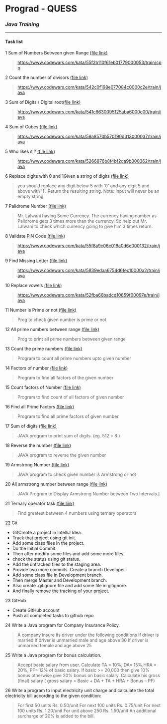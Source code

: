 # Prograd - QUESS
### _Java Training_

___


#### Task list

1 Sum of Numbers Between given Range [(file link)](https://github.com/prem-sh/prograd-quess/blob/master/src/Q1_SumOfNumbers.java)
> https://www.codewars.com/kata/55f2b110f61eb01779000053/train/cpp

2 Count the number of divisors [(file link)](https://github.com/prem-sh/prograd-quess/blob/master/src/Q2_CountDivisors.java)
> https://www.codewars.com/kata/542c0f198e077084c0000c2e/train/java

3 Sum of Digits / Digital root[(file link)](https://github.com/prem-sh/prograd-quess/blob/master/src/Q3_SumDigitalRoots.java)
> https://www.codewars.com/kata/541c8630095125aba6000c00/train/java

4 Sum of Cubes [(file link)](https://github.com/prem-sh/prograd-quess/blob/master/src/Q4_SumCubes.java)
> https://www.codewars.com/kata/59a8570b570190d313000037/train/java

5 Who likes it ? [(file link)](https://github.com/prem-sh/prograd-quess/blob/master/src/Q5_WhoLikes.java)
> https://www.codewars.com/kata/5266876b8f4bf2da9b000362/train/java

6 Replace digits with 0 and 1Given a string of digits [(file link)](https://github.com/prem-sh/prograd-quess/blob/master/src/Q6_StringReplace1.java)
> you should replace any digit below 5 with '0' and any digit 5 and above with '1'. Return the resulting string. Note: input will never be an empty string

7 Palidrome Number [(file link)](https://github.com/prem-sh/prograd-quess/blob/master/src/Q7_MrLalwani.java)
> Mr. Lalwani having Some Currency. The currency having number as Palidrome gets 3 times more than the currency. So help out Mr. Lalwani to check which currency going to give him 3 times return.

8 Validate PIN Code [(file link)](https://github.com/prem-sh/prograd-quess/blob/master/src/Q8_ValidatePin.java)
> https://www.codewars.com/kata/55f8a9c06c018a0d6e000132/train/java

9 Find Missing Letter [(file link)](https://github.com/prem-sh/prograd-quess/blob/master/src/Q9_MissingLetter.java)
> https://www.codewars.com/kata/5839edaa6754d6fec10000a2/train/java

10 Replace vowels [(file link)](https://github.com/prem-sh/prograd-quess/blob/master/src/Q10_ReplaceVowels.java)
> https://www.codewars.com/kata/52fba66badcd10859f00097e/train/java

11 Number is Prime or not [(file link)](https://github.com/prem-sh/prograd-quess/blob/master/src/Q11_PrimeOrNot.java)
> Prog to check given number is prime or not

12 All prime numbers between range [(file link)](https://github.com/prem-sh/prograd-quess/blob/master/src/Q12_PrimeBetween.java)
> Prog to print all prime numbers between given range

13 Count the prime numbers [(file link)](https://github.com/prem-sh/prograd-quess/blob/master/src/Q13_CountPrimeUpTo.java)
> Program to count all prime numbers upto given number

14 Factors of number [(file link)](https://github.com/prem-sh/prograd-quess/blob/master/src/Q14_PrintFactors.java)
> Program to find all factors of the given number

15 Count factors of Number [(file link)](https://github.com/prem-sh/prograd-quess/blob/master/src/Q15_CountFactors.java)
> Program to find count of all factors of given number

16 Find all Prime Factors [(file link)](https://github.com/prem-sh/prograd-quess/blob/master/src/Q16_PrimeFactorTree.java)
> Program to find all prime factors of given number

17 Sum of digits [(file link)](https://github.com/prem-sh/prograd-quess/blob/master/src/Q17_SumOfTheDigits.java)
> JAVA program to print sum of digits. (eg. 512 = 8 )

18 Reverse the number [(file link)](https://github.com/prem-sh/prograd-quess/blob/master/src/Q18_ReverseDigit.java)
> JAVA program to reverse the given number

19 Armstrong Number [(file link)](https://github.com/prem-sh/prograd-quess/blob/master/src/Q19_ArmstrongNumber.java)
> JAVA program to check given number is Armstrong or not

20 All armstrong number between range [(file link)](https://github.com/prem-sh/prograd-quess/blob/master/src/Q20_ArmstrongRange.java)
> JAVA Program to Display Armstrong Number between Two Intervals.]

21 Ternary operator task [(file link)](https://github.com/prem-sh/prograd-quess/blob/master/src/Q21_GratestOfFour.java)
> Find greatest between 4 numbers using ternary operators

22 Git
- GitCreate a project in IntelliJ Idea.
- Track that project using git init.
- Add some class files in the project.
- Do the Initial Commit.
- Then after modify some files and add some more files.
- check the status using git status.
- Add the untracked files to the staging area.
- Provide two more commits. Create a branch Developer.
- Add some class file in Development branch.
- Then merge Master and Development branch.
- Also create .gitignore file and add some file in gitignore.
- And finally remove the tracking of your project.

23 GitHub 
- Create GitHub account
- Push all completed tasks to github repo

24 Write a Java program for Company Insurance Policy. 
> A company insure its driver under the following conditions
> If driver is married
> If driver is unmarried male and age above 30
> If driver is unmarried female and age above 25

25 Write a Java program for bonus calculation.
> Accept basic salary from user.
> Calculate TA = 10%, DA= 15%,HRA = 20%, PF= 12% of basic salary.
> If basic >= 20,000 then give 10% bonus otherwise give 20% bonus on basic salary.
> Calculate his gross (final) salary ( gross salary = Basic + DA + TA + HRA + Bonus – PF) 

26 Write a program to input electricity unit charge and calculate the total electricity bill according to the given condition:
> For first 50 units Rs. 0.50/unit
> For next 100 units Rs. 0.75/unit
> For next 100 units Rs. 1.20/unit
> For unit above 250 Rs. 1.50/unit
> An additional surcharge of 20% is added to the bill.